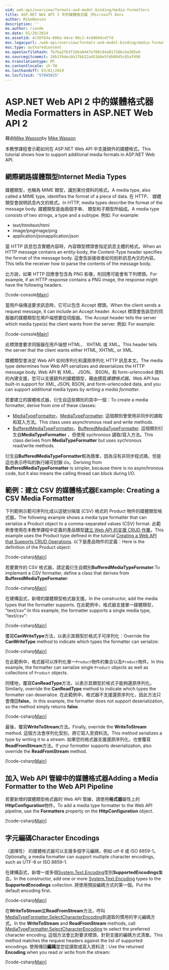 ```yaml
---
uid: web-api/overview/formats-and-model-binding/media-formatters
title: ASP.NET Web API 2 中的媒體格式器 |Microsoft Docs
author: MikeWasson
description: ''
ms.author: riande
ms.date: 01/20/2014
ms.assetid: 4c56f64a-086a-44ce-99c2-4c69604cd7fd
msc.legacyurl: /web-api/overview/formats-and-model-binding/media-formatters
msc.type: authoredcontent
ms.openlocfilehash: 7b7ba2fb3f1bba0447e700c84a017266cba305e6
ms.sourcegitcommit: 24b1f6decbb17bb22a45166e5fdb0845c65af498
ms.translationtype: MT
ms.contentlocale: zh-TW
ms.lasthandoff: 03/01/2019
ms.locfileid: "57045015"
---
```

<a name="media-formatters-in-aspnet-web-api-2"></a><span data-ttu-id="4e131-102">ASP.NET Web API 2 中的媒體格式器</span><span class="sxs-lookup"><span data-stu-id="4e131-102">Media Formatters in ASP.NET Web API 2</span></span>
====================
<span data-ttu-id="4e131-103">藉由[Mike Wasson](https://github.com/MikeWasson)</span><span class="sxs-lookup"><span data-stu-id="4e131-103">by [Mike Wasson](https://github.com/MikeWasson)</span></span>

<span data-ttu-id="4e131-104">本教學課程會示範如何在 ASP.NET Web API 中支援額外的媒體格式。</span><span class="sxs-lookup"><span data-stu-id="4e131-104">This tutorial shows how to support additional media formats in ASP.NET Web API.</span></span>

## <a name="internet-media-types"></a><span data-ttu-id="4e131-105">網際網路媒體類型</span><span class="sxs-lookup"><span data-stu-id="4e131-105">Internet Media Types</span></span>

<span data-ttu-id="4e131-106">媒體類型，也稱為 MIME 類型，識別某份資料的格式。</span><span class="sxs-lookup"><span data-stu-id="4e131-106">A media type, also called a MIME type, identifies the format of a piece of data.</span></span> <span data-ttu-id="4e131-107">在 HTTP、 媒體類型會說明訊息內文的格式。</span><span class="sxs-lookup"><span data-stu-id="4e131-107">In HTTP, media types describe the format of the message body.</span></span> <span data-ttu-id="4e131-108">媒體類型是由兩個字串、 類型和子類型所組成。</span><span class="sxs-lookup"><span data-stu-id="4e131-108">A media type consists of two strings, a type and a subtype.</span></span> <span data-ttu-id="4e131-109">例如: </span><span class="sxs-lookup"><span data-stu-id="4e131-109">For example:</span></span>

- <span data-ttu-id="4e131-110">text/html</span><span class="sxs-lookup"><span data-stu-id="4e131-110">text/html</span></span>
- <span data-ttu-id="4e131-111">image/png</span><span class="sxs-lookup"><span data-stu-id="4e131-111">image/png</span></span>
- <span data-ttu-id="4e131-112">application/json</span><span class="sxs-lookup"><span data-stu-id="4e131-112">application/json</span></span>

<span data-ttu-id="4e131-113">當 HTTP 訊息包含實體內容時，內容類型標頭會指定訊息主體的格式。</span><span class="sxs-lookup"><span data-stu-id="4e131-113">When an HTTP message contains an entity-body, the Content-Type header specifies the format of the message body.</span></span> <span data-ttu-id="4e131-114">這會告訴接收者如何剖析訊息內文的內容。</span><span class="sxs-lookup"><span data-stu-id="4e131-114">This tells the receiver how to parse the contents of the message body.</span></span>

<span data-ttu-id="4e131-115">比方說，如果 HTTP 回應會包含為 PNG 影像，則回應可能會有下列標頭。</span><span class="sxs-lookup"><span data-stu-id="4e131-115">For example, if an HTTP response contains a PNG image, the response might have the following headers.</span></span>

[!code-console[Main](media-formatters/samples/sample1.cmd)]

<span data-ttu-id="4e131-116">當用戶端傳送要求訊息時，它可以包含 Accept 標頭。</span><span class="sxs-lookup"><span data-stu-id="4e131-116">When the client sends a request message, it can include an Accept header.</span></span> <span data-ttu-id="4e131-117">Accept 標頭會告訴您的伺服器的媒體類型在用戶端想要從伺服器。</span><span class="sxs-lookup"><span data-stu-id="4e131-117">The Accept header tells the server which media type(s) the client wants from the server.</span></span> <span data-ttu-id="4e131-118">例如: </span><span class="sxs-lookup"><span data-stu-id="4e131-118">For example:</span></span>

[!code-console[Main](media-formatters/samples/sample2.cmd)]

<span data-ttu-id="4e131-119">此標頭會要求伺服器在用戶端想 HTML、 XHTML 或 XML。</span><span class="sxs-lookup"><span data-stu-id="4e131-119">This header tells the server that the client wants either HTML, XHTML, or XML.</span></span>

<span data-ttu-id="4e131-120">媒體類型會決定 Web API 如何序列化和還原序列化 HTTP 訊息本文。</span><span class="sxs-lookup"><span data-stu-id="4e131-120">The media type determines how Web API serializes and deserializes the HTTP message body.</span></span> <span data-ttu-id="4e131-121">Web API 有 XML、 JSON、 BSON，和 form-urlencoded 資料的內建支援，您可以支援額外的媒體類型，藉由撰寫*媒體格式器*。</span><span class="sxs-lookup"><span data-stu-id="4e131-121">Web API has built-in support for XML, JSON, BSON, and form-urlencoded data, and you can support additional media types by writing a *media formatter*.</span></span>

<span data-ttu-id="4e131-122">若要建立的媒體格式器，衍生自這些類別的其中一個：</span><span class="sxs-lookup"><span data-stu-id="4e131-122">To create a media formatter, derive from one of these classes:</span></span>

- <span data-ttu-id="4e131-123">[MediaTypeFormatter](https://msdn.microsoft.com/library/system.net.http.formatting.mediatypeformatter.aspx)。</span><span class="sxs-lookup"><span data-stu-id="4e131-123">[MediaTypeFormatter](https://msdn.microsoft.com/library/system.net.http.formatting.mediatypeformatter.aspx).</span></span> <span data-ttu-id="4e131-124">這個類別會使用非同步的讀取和寫入方法。</span><span class="sxs-lookup"><span data-stu-id="4e131-124">This class uses asynchronous read and write methods.</span></span>
- <span data-ttu-id="4e131-125">[BufferedMediaTypeFormatter](https://msdn.microsoft.com/library/system.net.http.formatting.bufferedmediatypeformatter.aspx)。</span><span class="sxs-lookup"><span data-stu-id="4e131-125">[BufferedMediaTypeFormatter](https://msdn.microsoft.com/library/system.net.http.formatting.bufferedmediatypeformatter.aspx).</span></span> <span data-ttu-id="4e131-126">這個類別衍生自**MediaTypeFormatter** ，但使用 sychronous 讀取/寫入方法。</span><span class="sxs-lookup"><span data-stu-id="4e131-126">This class derives from **MediaTypeFormatter** but uses sychronous read/write methods.</span></span>

<span data-ttu-id="4e131-127">衍生自**BufferedMediaTypeFormatter**較為簡單，因為沒有非同步程式碼，但是這也表示呼叫的執行緒可封鎖 i/o。</span><span class="sxs-lookup"><span data-stu-id="4e131-127">Deriving from **BufferedMediaTypeFormatter** is simpler, because there is no asynchronous code, but it also means the calling thread can block during I/O.</span></span>

## <a name="example-creating-a-csv-media-formatter"></a><span data-ttu-id="4e131-128">範例：建立 CSV 的媒體格式器</span><span class="sxs-lookup"><span data-stu-id="4e131-128">Example: Creating a CSV Media Formatter</span></span>

<span data-ttu-id="4e131-129">下列範例示範可序列化成以逗號分隔值 (CSV) 格式的 Product 物件的媒體類型格式器。</span><span class="sxs-lookup"><span data-stu-id="4e131-129">The following example shows a media type formatter that can serialize a Product object to a comma-separated values (CSV) format.</span></span> <span data-ttu-id="4e131-130">此範例會使用在本教學課程中定義的產品類型[建立 Web API 的支援 CRUD 作業](../older-versions/creating-a-web-api-that-supports-crud-operations.md)。</span><span class="sxs-lookup"><span data-stu-id="4e131-130">This example uses the Product type defined in the tutorial [Creating a Web API that Supports CRUD Operations](../older-versions/creating-a-web-api-that-supports-crud-operations.md).</span></span> <span data-ttu-id="4e131-131">以下是產品物件的定義：</span><span class="sxs-lookup"><span data-stu-id="4e131-131">Here is the definition of the Product object:</span></span>

[!code-csharp[Main](media-formatters/samples/sample3.cs)]

<span data-ttu-id="4e131-132">若要實作的 CSV 格式器，請定義衍生自類別**BufferedMediaTypeFormater**:</span><span class="sxs-lookup"><span data-stu-id="4e131-132">To implement a CSV formatter, define a class that derives from **BufferedMediaTypeFormater**:</span></span>

[!code-csharp[Main](media-formatters/samples/sample4.cs)]

<span data-ttu-id="4e131-133">在建構函式，新增的媒體類型格式器支援。</span><span class="sxs-lookup"><span data-stu-id="4e131-133">In the constructor, add the media types that the formatter supports.</span></span> <span data-ttu-id="4e131-134">在此範例中，格式器支援單一媒體類型， &quot;text/csv&quot;:</span><span class="sxs-lookup"><span data-stu-id="4e131-134">In this example, the formatter supports a single media type, &quot;text/csv&quot;:</span></span>

[!code-csharp[Main](media-formatters/samples/sample5.cs)]

<span data-ttu-id="4e131-135">覆寫**CanWriteType**方法，以表示其類型於格式子可序列化：</span><span class="sxs-lookup"><span data-stu-id="4e131-135">Override the **CanWriteType** method to indicate which types the formatter can serialize:</span></span>

[!code-csharp[Main](media-formatters/samples/sample6.cs)]

<span data-ttu-id="4e131-136">在此範例中，格式器可以序列化單一`Product`物件的集合以及`Product`物件。</span><span class="sxs-lookup"><span data-stu-id="4e131-136">In this example, the formatter can serialize single `Product` objects as well as collections of `Product` objects.</span></span>

<span data-ttu-id="4e131-137">同樣地，覆寫**CanReadType**方法，以表示其類型於格式子能夠還原序列化。</span><span class="sxs-lookup"><span data-stu-id="4e131-137">Similarly, override the **CanReadType** method to indicate which types the formatter can deserialize.</span></span> <span data-ttu-id="4e131-138">在此範例中，格式器不支援還原序列化，因此方法只會傳回**false**。</span><span class="sxs-lookup"><span data-stu-id="4e131-138">In this example, the formatter does not support deserialization, so the method simply returns **false**.</span></span>

[!code-csharp[Main](media-formatters/samples/sample7.cs)]

<span data-ttu-id="4e131-139">最後，覆寫**WriteToStream**方法。</span><span class="sxs-lookup"><span data-stu-id="4e131-139">Finally, override the **WriteToStream** method.</span></span> <span data-ttu-id="4e131-140">這個方法會序列化型別，將它寫入至資料流。</span><span class="sxs-lookup"><span data-stu-id="4e131-140">This method serializes a type by writing it to a stream.</span></span> <span data-ttu-id="4e131-141">如果您的格式器支援還原序列化，也會覆寫**ReadFromStream**方法。</span><span class="sxs-lookup"><span data-stu-id="4e131-141">If your formatter supports deserialization, also override the **ReadFromStream** method.</span></span>

[!code-csharp[Main](media-formatters/samples/sample8.cs)]

## <a name="adding-a-media-formatter-to-the-web-api-pipeline"></a><span data-ttu-id="4e131-142">加入 Web API 管線中的媒體格式器</span><span class="sxs-lookup"><span data-stu-id="4e131-142">Adding a Media Formatter to the Web API Pipeline</span></span>

<span data-ttu-id="4e131-143">若要新增的媒體類型格式器的 Web API 管線，請使用**格式器**屬性上的**HttpConfiguration**物件。</span><span class="sxs-lookup"><span data-stu-id="4e131-143">To add a media type formatter to the Web API pipeline, use the **Formatters** property on the **HttpConfiguration** object.</span></span>

[!code-csharp[Main](media-formatters/samples/sample9.cs)]

## <a name="character-encodings"></a><span data-ttu-id="4e131-144">字元編碼</span><span class="sxs-lookup"><span data-stu-id="4e131-144">Character Encodings</span></span>

<span data-ttu-id="4e131-145">（選擇性） 的媒體格式器可以支援多個字元編碼，例如 utf-8 或 ISO 8859-1。</span><span class="sxs-lookup"><span data-stu-id="4e131-145">Optionally, a media formatter can support multiple character encodings, such as UTF-8 or ISO 8859-1.</span></span>

<span data-ttu-id="4e131-146">在建構函式，新增一或多個[System.Text.Encoding](https://msdn.microsoft.com/library/system.text.encoding.aspx)型別**SupportedEncodings**集合。</span><span class="sxs-lookup"><span data-stu-id="4e131-146">In the constructor, add one or more [System.Text.Encoding](https://msdn.microsoft.com/library/system.text.encoding.aspx) types to the **SupportedEncodings** collection.</span></span> <span data-ttu-id="4e131-147">將使用預設編碼方式的第一個。</span><span class="sxs-lookup"><span data-stu-id="4e131-147">Put the default encoding first.</span></span>

[!code-csharp[Main](media-formatters/samples/sample10.cs?highlight=6-7)]

<span data-ttu-id="4e131-148">在**WriteToStream**並**ReadFromStream**方法，呼叫[MediaTypeFormatter.SelectCharacterEncoding](https://msdn.microsoft.com/library/hh969054.aspx)到選取的慣用的字元編碼方式。</span><span class="sxs-lookup"><span data-stu-id="4e131-148">In the **WriteToStream** and **ReadFromStream** methods, call [MediaTypeFormatter.SelectCharacterEncoding](https://msdn.microsoft.com/library/hh969054.aspx) to select the preferred character encoding.</span></span> <span data-ttu-id="4e131-149">這個方法會比對要求標頭，針對支援的編碼方式清單。</span><span class="sxs-lookup"><span data-stu-id="4e131-149">This method matches the request headers against the list of supported encodings.</span></span> <span data-ttu-id="4e131-150">使用傳回**編碼**當您從讀取或寫入資料流：</span><span class="sxs-lookup"><span data-stu-id="4e131-150">Use the returned **Encoding** when you read or write from the stream:</span></span>

[!code-csharp[Main](media-formatters/samples/sample11.cs?highlight=3,5)]

